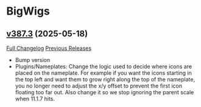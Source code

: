# BigWigs

## [v387.3](https://github.com/BigWigsMods/BigWigs/tree/v387.3) (2025-05-18)
[Full Changelog](https://github.com/BigWigsMods/BigWigs/compare/v387.2...v387.3) [Previous Releases](https://github.com/BigWigsMods/BigWigs/releases)

- Bump version  
- Plugins/Nameplates: Change the logic used to decide where icons are placed on the nameplate. For example if you want the icons starting in the top left and want them to grow right along the top of the nameplate, you no longer need to adjust the x/y offset to prevent the first icon floating too far out. Also change it so we stop ignoring the parent scale when 11.1.7 hits.  
